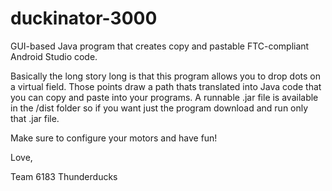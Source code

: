 # duckinator-3000

GUI-based Java program that creates copy and pastable FTC-compliant Android Studio code.

Basically the long story long is that this program allows you to drop dots on a virtual field.
Those points draw a path thats translated into Java code that you can copy and paste into your programs.
A runnable .jar file is available in the /dist folder so if you want just the program download and run only that .jar file.

Make sure to configure your motors and have fun!

Love,

Team 6183 Thunderducks








